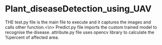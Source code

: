 # Plant_diseaseDetection_using_UAV
THE test.py file is the main file to execute and it captures the images and calls other function.<\n>
Predict.py file imports the custom trained model to recognise the disease.
attribute.py file uses opencv library to calculate the %percent of affected area. 
